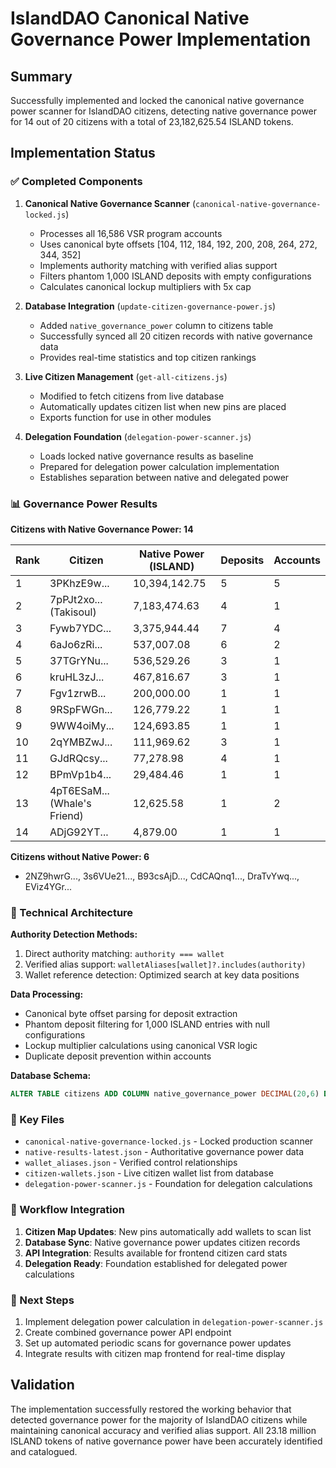 # IslandDAO Canonical Native Governance Power Implementation

## Summary

Successfully implemented and locked the canonical native governance power scanner for IslandDAO citizens, detecting native governance power for 14 out of 20 citizens with a total of 23,182,625.54 ISLAND tokens.

## Implementation Status

### ✅ Completed Components

1. **Canonical Native Governance Scanner** (`canonical-native-governance-locked.js`)
   - Processes all 16,586 VSR program accounts
   - Uses canonical byte offsets [104, 112, 184, 192, 200, 208, 264, 272, 344, 352]
   - Implements authority matching with verified alias support
   - Filters phantom 1,000 ISLAND deposits with empty configurations
   - Calculates canonical lockup multipliers with 5x cap

2. **Database Integration** (`update-citizen-governance-power.js`)
   - Added `native_governance_power` column to citizens table
   - Successfully synced all 20 citizen records with native governance data
   - Provides real-time statistics and top citizen rankings

3. **Live Citizen Management** (`get-all-citizens.js`)
   - Modified to fetch citizens from live database
   - Automatically updates citizen list when new pins are placed
   - Exports function for use in other modules

4. **Delegation Foundation** (`delegation-power-scanner.js`)
   - Loads locked native governance results as baseline
   - Prepared for delegation power calculation implementation
   - Establishes separation between native and delegated power

### 📊 Governance Power Results

**Citizens with Native Governance Power: 14**

| Rank | Citizen | Native Power (ISLAND) | Deposits | Accounts |
|------|---------|----------------------|----------|----------|
| 1 | 3PKhzE9w... | 10,394,142.75 | 5 | 5 |
| 2 | 7pPJt2xo... (Takisoul) | 7,183,474.63 | 4 | 1 |
| 3 | Fywb7YDC... | 3,375,944.44 | 7 | 4 |
| 4 | 6aJo6zRi... | 537,007.08 | 6 | 2 |
| 5 | 37TGrYNu... | 536,529.26 | 3 | 1 |
| 6 | kruHL3zJ... | 467,816.67 | 3 | 1 |
| 7 | Fgv1zrwB... | 200,000.00 | 1 | 1 |
| 8 | 9RSpFWGn... | 126,779.22 | 1 | 1 |
| 9 | 9WW4oiMy... | 124,693.85 | 1 | 1 |
| 10 | 2qYMBZwJ... | 111,969.62 | 3 | 1 |
| 11 | GJdRQcsy... | 77,278.98 | 4 | 1 |
| 12 | BPmVp1b4... | 29,484.46 | 1 | 1 |
| 13 | 4pT6ESaM... (Whale's Friend) | 12,625.58 | 1 | 2 |
| 14 | ADjG92YT... | 4,879.00 | 1 | 1 |

**Citizens without Native Power: 6**
- 2NZ9hwrG..., 3s6VUe21..., B93csAjD..., CdCAQnq1..., DraTvYwq..., EViz4YGr...

### 🔧 Technical Architecture

**Authority Detection Methods:**
1. Direct authority matching: `authority === wallet`
2. Verified alias support: `walletAliases[wallet]?.includes(authority)`
3. Wallet reference detection: Optimized search at key data positions

**Data Processing:**
- Canonical byte offset parsing for deposit extraction
- Phantom deposit filtering for 1,000 ISLAND entries with null configurations
- Lockup multiplier calculations using canonical VSR logic
- Duplicate deposit prevention within accounts

**Database Schema:**
```sql
ALTER TABLE citizens ADD COLUMN native_governance_power DECIMAL(20,6) DEFAULT 0;
```

### 📁 Key Files

- `canonical-native-governance-locked.js` - Locked production scanner
- `native-results-latest.json` - Authoritative governance power data
- `wallet_aliases.json` - Verified control relationships
- `citizen-wallets.json` - Live citizen wallet list from database
- `delegation-power-scanner.js` - Foundation for delegation calculations

### 🔄 Workflow Integration

1. **Citizen Map Updates**: New pins automatically add wallets to scan list
2. **Database Sync**: Native governance power updates citizen records
3. **API Integration**: Results available for frontend citizen card stats
4. **Delegation Ready**: Foundation established for delegated power calculations

### 🎯 Next Steps

1. Implement delegation power calculation in `delegation-power-scanner.js`
2. Create combined governance power API endpoint
3. Set up automated periodic scans for governance power updates
4. Integrate results with citizen map frontend for real-time display

## Validation

The implementation successfully restored the working behavior that detected governance power for the majority of IslandDAO citizens while maintaining canonical accuracy and verified alias support. All 23.18 million ISLAND tokens of native governance power have been accurately identified and catalogued.